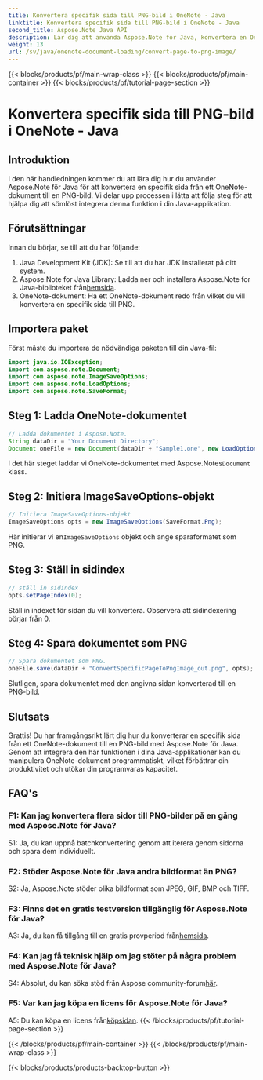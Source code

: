 ```yaml
---
title: Konvertera specifik sida till PNG-bild i OneNote - Java
linktitle: Konvertera specifik sida till PNG-bild i OneNote - Java
second_title: Aspose.Note Java API
description: Lär dig att använda Aspose.Note för Java, konvertera en OneNote-sida till PNG. Följ enkla steg, ladda dokument och ställ in alternativ. Förbättra Java-appar med den här funktionen.
weight: 13
url: /sv/java/onenote-document-loading/convert-page-to-png-image/
---
```


{{< blocks/products/pf/main-wrap-class >}}
{{< blocks/products/pf/main-container >}}
{{< blocks/products/pf/tutorial-page-section >}}

# Konvertera specifik sida till PNG-bild i OneNote - Java

## Introduktion

I den här handledningen kommer du att lära dig hur du använder Aspose.Note för Java för att konvertera en specifik sida från ett OneNote-dokument till en PNG-bild. Vi delar upp processen i lätta att följa steg för att hjälpa dig att sömlöst integrera denna funktion i din Java-applikation.

## Förutsättningar

Innan du börjar, se till att du har följande:

1. Java Development Kit (JDK): Se till att du har JDK installerat på ditt system.
2.  Aspose.Note for Java Library: Ladda ner och installera Aspose.Note for Java-biblioteket från[hemsida](https://releases.aspose.com/note/java/).
3. OneNote-dokument: Ha ett OneNote-dokument redo från vilket du vill konvertera en specifik sida till PNG.

## Importera paket

Först måste du importera de nödvändiga paketen till din Java-fil:

```java
import java.io.IOException;
import com.aspose.note.Document;
import com.aspose.note.ImageSaveOptions;
import com.aspose.note.LoadOptions;
import com.aspose.note.SaveFormat;
```

## Steg 1: Ladda OneNote-dokumentet

```java
// Ladda dokumentet i Aspose.Note.
String dataDir = "Your Document Directory";
Document oneFile = new Document(dataDir + "Sample1.one", new LoadOptions());
```

 I det här steget laddar vi OneNote-dokumentet med Aspose.Notes`Document` klass.

## Steg 2: Initiera ImageSaveOptions-objekt

```java
// Initiera ImageSaveOptions-objekt
ImageSaveOptions opts = new ImageSaveOptions(SaveFormat.Png);
```

 Här initierar vi en`ImageSaveOptions` objekt och ange sparaformatet som PNG.

## Steg 3: Ställ in sidindex

```java
// ställ in sidindex
opts.setPageIndex(0);
```

Ställ in indexet för sidan du vill konvertera. Observera att sidindexering börjar från 0.

## Steg 4: Spara dokumentet som PNG

```java
// Spara dokumentet som PNG.
oneFile.save(dataDir + "ConvertSpecificPageToPngImage_out.png", opts);
```

Slutligen, spara dokumentet med den angivna sidan konverterad till en PNG-bild.

## Slutsats

Grattis! Du har framgångsrikt lärt dig hur du konverterar en specifik sida från ett OneNote-dokument till en PNG-bild med Aspose.Note för Java. Genom att integrera den här funktionen i dina Java-applikationer kan du manipulera OneNote-dokument programmatiskt, vilket förbättrar din produktivitet och utökar din programvaras kapacitet.

## FAQ's

### F1: Kan jag konvertera flera sidor till PNG-bilder på en gång med Aspose.Note för Java?

S1: Ja, du kan uppnå batchkonvertering genom att iterera genom sidorna och spara dem individuellt.

### F2: Stöder Aspose.Note för Java andra bildformat än PNG?

S2: Ja, Aspose.Note stöder olika bildformat som JPEG, GIF, BMP och TIFF.

### F3: Finns det en gratis testversion tillgänglig för Aspose.Note för Java?

 A3: Ja, du kan få tillgång till en gratis provperiod från[hemsida](https://releases.aspose.com/).

### F4: Kan jag få teknisk hjälp om jag stöter på några problem med Aspose.Note för Java?

 S4: Absolut, du kan söka stöd från Aspose community-forum[här](https://forum.aspose.com/c/note/28).

### F5: Var kan jag köpa en licens för Aspose.Note för Java?

 A5: Du kan köpa en licens från[köpsidan](https://purchase.aspose.com/buy).
{{< /blocks/products/pf/tutorial-page-section >}}

{{< /blocks/products/pf/main-container >}}
{{< /blocks/products/pf/main-wrap-class >}}

{{< blocks/products/products-backtop-button >}}
